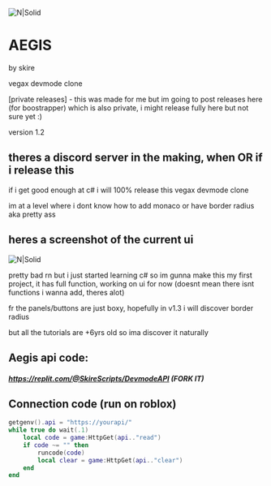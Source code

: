 ![N|Solid](https://media.discordapp.net/attachments/1208534228019576972/1236206868171460681/Aegis_Icon_1.png?ex=66372adc&is=6635d95c&hm=10cff39ab05973840ee008f062bd1a85b17095c4bbaebec718286913a73cd4a0&=&format=webp&quality=lossless&width=248&height=248)
# AEGIS
by skire

vegax devmode clone

[private releases] - this was made for me but im going to post releases here (for boostrapper) which is also private, i might release fully here but not sure yet :)

version 1.2

## theres a discord server in the making, when OR if i release this
if i get good enough at c# i will 100% release this vegax devmode clone

im at a level where i dont know how to add monaco or have border radius aka pretty ass

## heres a screenshot of the current ui
![N|Solid](https://cdn.discordapp.com/attachments/1208534228019576972/1236208051674026024/image.png?ex=66372bf7&is=6635da77&hm=6fd2809736342f1b28925f2b48fa3dfd753b43b87c736a713cc3d4169c297c3c&)

pretty bad rn but i just started learning c# so im gunna make this my first project, it has full function, working on ui for now (doesnt mean there isnt functions i wanna add, theres alot)

fr the panels/buttons are just boxy, hopefully in v1.3 i will discover border radius 

but all the tutorials are +6yrs old so ima discover it naturally

## Aegis api code:
##### https://replit.com/@SkireScripts/DevmodeAPI (FORK IT)

## Connection code (run on roblox)
```lua
getgenv().api = "https://yourapi/"
while true do wait(.1)
    local code = game:HttpGet(api.."read")
    if code ~= "" then
        runcode(code)
        local clear = game:HttpGet(api.."clear")
    end
end
```

